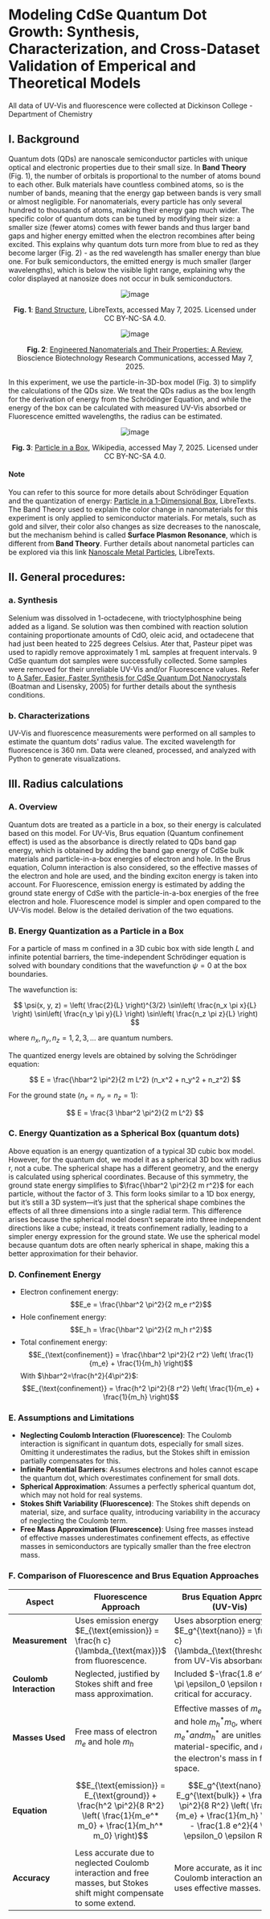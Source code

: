 # Modeling CdSe Quantum Dot Growth: Synthesis, Characterization, and Cross-Dataset Validation of Emperical and Theoretical Models
All data of UV-Vis and fluorescence were collected at Dickinson College - Department of Chemistry

## I. Background
Quantum dots (QDs) are nanoscale semiconductor particles with unique optical and electronic properties due to their small size. In **Band Theory** (Fig. 1), the number of orbitals is proportional to the number of atoms bound to each other. Bulk materials have countless combined atoms, so is the number of bands, meaning that the energy gap between bands is very small or almost negligible. 
For nanomaterials, every particle has only several hundred to thousands of atoms, making their energy gap much wider. The specific color of quantum dots can be tuned by modifying their size: a smaller size (fewer atoms) comes with fewer bands and thus larger band gaps and higher energy emitted when the electron recombines after being excited. This explains why quantum dots turn more from blue to red as they become larger (Fig. 2) - as the red wavelength has smaller energy than blue one. 
For bulk semiconductors, the emitted energy is much smaller (larger wavelengths), which is below the visible light range, explaining why the color displayed at nanosize does not occur in bulk semiconductors. 

<div align="center">

![image](https://github.com/user-attachments/assets/ff7a2778-a8fc-45a8-9390-4342223ef03b)

**Fig. 1**: [Band Structure](https://chem.libretexts.org/Bookshelves/Physical_and_Theoretical_Chemistry_Textbook_Maps/Supplemental_Modules_(Physical_and_Theoretical_Chemistry)/Chemical_Bonding/Fundamentals_of_Chemical_Bonding/Band_Structure), LibreTexts, accessed May 7, 2025. Licensed under CC BY-NC-SA 4.0.

![image](https://github.com/user-attachments/assets/988d62e3-6e8e-44f5-b81c-524c660fb102)

**Fig. 2**: [Engineered Nanomaterials and Their Properties: A Review](https://bbrc.in/engineered-nanomaterials-and-their-properties-a-review-2/), Bioscience Biotechnology Research Communications, accessed May 7, 2025.
</div>
In this experiment, we use the particle-in-3D-box model (Fig. 3) to simplify the calculations of the QDs size. We treat the QDs radius as the box length for the derivation of energy from the Schrödinger Equation, and while the energy of the box can be calculated with measured UV-Vis absorbed or Fluorescence emitted wavelengths, the radius can be estimated.

<div align="center">
  
![image](https://github.com/user-attachments/assets/d4d666c5-1f9d-4fde-9341-40185a4a54f5)

**Fig. 3**: [Particle in a Box](https://en.wikipedia.org/wiki/Particle_in_a_box), Wikipedia, accessed May 7, 2025. Licensed under CC BY-NC-SA 4.0.
</div>

#### Note
You can refer to this source for more details about Schrödinger Equation and the quantization of energy: [Particle in a 1-Dimensional Box](https://chem.libretexts.org/Bookshelves/Physical_and_Theoretical_Chemistry_Textbook_Maps/Supplemental_Modules_(Physical_and_Theoretical_Chemistry)/Quantum_Mechanics/05.5%3A_Particle_in_Boxes/Particle_in_a_1-Dimensional_box), LibreTexts.
The Band Theory used to explain the color change in nanomaterials for this experiment is only applied to semiconductor materials. For metals, such as gold and silver, their color also changes as size decreases to the nanoscale, but the mechanism behind is called **Surface Plasmon Resonance**, which is different from **Band Theory**. Further details about nanometal particles can be explored via this link [Nanoscale Metal Particles](https://chem.libretexts.org/Bookshelves/Inorganic_Chemistry/Introduction_to_Inorganic_Chemistry_(Wikibook)/11%3A_Basic_Science_of_Nanomaterials/11.06%3A_Nanoscale_Metal_Particles), LibreTexts.

## II. General procedures: 
### a. Synthesis
Selenium was dissolved in 1-octadecene, with trioctylphosphine being added as a ligand. Se solution was then combined with reaction solution containing proportionate amounts of CdO, oleic acid, and octadecene that had just been heated to 225 degrees Celsius. Ater that, Pasteur pipet was used to rapidly remove approximately 1 mL samples at frequent intervals. 9 CdSe quantum dot samples were successfully collected. Some samples were removed for their unreliable UV-Vis and/or Fluorescence values. Refer to [A Safer, Easier, Faster Synthesis for CdSe Quantum Dot Nanocrystals](https://doi.org/10.1021/ed082p1697) (Boatman and Lisensky, 2005) for further details about the synthesis conditions. 
### b. Characterizations
UV-Vis and fluorescence measurements were performed on all samples to estimate the quantum dots' radius value. The excited wavelength for fluorescence is 360 nm. Data were cleaned, processed, and analyzed with Python to generate visualizations.

## III. Radius calculations
### A. Overview
Quantum dots are treated as a particle in a box, so their energy is calculated based on this model. For UV-Vis, Brus equation (Quantum confinement effect) is used as the absorbance is directly related to QDs band gap energy, which is obtained by adding the band gap energy of CdSe bulk materials and particle-in-a-box energies of electron and hole. In the Brus equation, Column interaction is also considered, so the effective masses of the electron and hole are used, and the binding exciton energy is taken into account. 
For Fluorescence, emission energy is estimated by adding the ground state energy of CdSe with the particle-in-a-box energies of the free electron and hole. Fluorescence model is  simpler and open compared to the UV-Vis model. Below is the detailed derivation  of the two equations.
### B. Energy Quantization as a Particle in a Box
For a particle of mass m confined in a 3D cubic box with side length $L$ and infinite potential barriers, the time-independent Schrödinger equation is solved with boundary conditions that the wavefunction $\psi = 0$ at the box boundaries.

The wavefunction is:

$$ \psi(x, y, z) = \left( \frac{2}{L} \right)^{3/2} \sin\left( \frac{n_x \pi x}{L} \right) \sin\left( \frac{n_y \pi y}{L} \right) \sin\left( \frac{n_z \pi z}{L} \right) $$

where $n_x, n_y, n_z = 1, 2, 3, \ldots$ are quantum numbers.

The quantized energy levels are obtained by solving the Schrödinger equation:

$$ E = \frac{\hbar^2 \pi^2}{2 m L^2} (n_x^2 + n_y^2 + n_z^2) $$

For the ground state ($n_x = n_y = n_z = 1$):

$$ E = \frac{3 \hbar^2 \pi^2}{2 m L^2} $$

### C. Energy Quantization as a Spherical Box (quantum dots)
Above equation is an energy quantization of a typical 3D cubic box model. However, for the quantum dot, we model it as a spherical 3D box with radius r, not a cube. The spherical shape has a different geometry, and the energy is calculated using spherical coordinates. Because of this symmetry, the ground state energy simplifies to $\frac{\hbar^2 \pi^2}{2 m r^2}$ for each particle, without the factor of 3. This form looks similar to a 1D box energy, but it’s still a 3D system—it’s just that the spherical shape combines the effects of all three dimensions into a single radial term.
This difference arises because the spherical model doesn’t separate into three independent directions like a cube; instead, it treats confinement radially, leading to a simpler energy expression for the ground state. We use the spherical model because quantum dots are often nearly spherical in shape, making this a better approximation for their behavior.

### D. Confinement Energy
- Electron confinement energy:
  $$E_e = \frac{\hbar^2 \pi^2}{2 m_e r^2}$$
- Hole confinement energy:
  $$E_h = \frac{\hbar^2 \pi^2}{2 m_h r^2}$$
- Total confinement energy:
  $$E_{\text{confinement}} = \frac{\hbar^2 \pi^2}{2 r^2} \left( \frac{1}{m_e} + \frac{1}{m_h} \right)$$
With $\hbar^2=\frac{h^2}{4\pi^2}$:
  $$E_{\text{confinement}} = \frac{h^2 \pi^2}{8 r^2} \left( \frac{1}{m_e} + \frac{1}{m_h} \right)$$

### E. Assumptions and Limitations
- **Neglecting Coulomb Interaction (Fluorescence)**: The Coulomb interaction is significant in quantum dots, especially for small sizes. Omitting it underestimates the radius, but the Stokes shift in emission partially compensates for this.
- **Infinite Potential Barriers**: Assumes electrons and holes cannot escape the quantum dot, which overestimates confinement for small dots.
- **Spherical Approximation**: Assumes a perfectly spherical quantum dot, which may not hold for real systems.
- **Stokes Shift Variability (Fluorescence)**: The Stokes shift depends on material, size, and surface quality, introducing variability in the accuracy of neglecting the Coulomb term.
- **Free Mass Approximation (Fluorescence)**: Using free masses instead of effective masses underestimates confinement effects, as effective masses in semiconductors are typically smaller than the free electron mass.

### F. Comparison of Fluorescence and Brus Equation Approaches
| **Aspect**               | **Fluorescence Approach**                                      | **Brus Equation Approach (UV-Vis)**                           |
|--------------------------|---------------------------------------------------------------|-------------------------------------------------------------|
| **Measurement**          | Uses emission energy $E_{\text{emission}} = \frac{h c}{\lambda_{\text{max}}}$ from fluorescence. | Uses absorption energy $E_g^{\text{nano}} = \frac{h c}{\lambda_{\text{threshold}}}$ from UV-Vis absorbance. |
| **Coulomb Interaction**         | Neglected, justified by Stokes shift and free mass approximation. | Included $-\frac{1.8 e^2}{4 \pi \epsilon_0 \epsilon r}$, critical for accuracy. |
| **Masses Used**          | Free mass of electron $m_e$ and hole $m_h$      | Effective masses of $m_e^* m_0$ and hole $m_h^* m_0$, where $m_e^*  and  m_h^*$ are unitless and material-specific, and $m_o$ is the electron's mass in free space.|
| **Equation**             | $$E_{\text{emission}} = E_{\text{ground}} + \frac{h^2 \pi^2}{8 R^2} \left( \frac{1}{m_e^* m_0} + \frac{1}{m_h^* m_0} \right)$$  | $$E_g^{\text{nano}} = E_g^{\text{bulk}} + \frac{h^2 \pi^2}{8 R^2} \left( \frac{1}{m_e} + \frac{1}{m_h} \right) - \frac{1.8 e^2}{4 \pi \epsilon_0 \epsilon R}$$ |
| **Accuracy**             | Less accurate due to neglected Coulomb interaction and free masses, but Stokes shift might compensate to some extend. | More accurate, as it includes Coulomb interaction and uses effective masses. |
